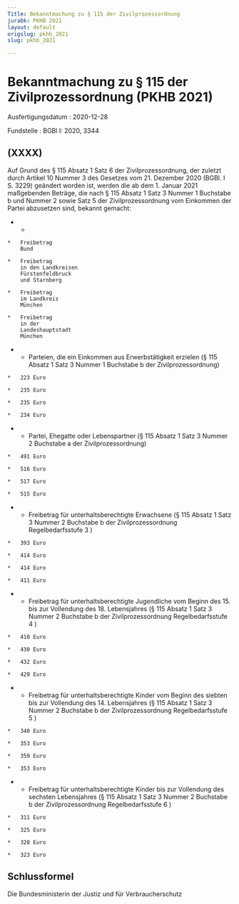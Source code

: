 ```yaml
---
Title: Bekanntmachung zu § 115 der Zivilprozessordnung
jurabk: PKHB 2021
layout: default
origslug: pkhb_2021
slug: pkhb_2021

---
```


# Bekanntmachung zu § 115 der Zivilprozessordnung (PKHB 2021)

Ausfertigungsdatum
:   2020-12-28

Fundstelle
:   BGBl I: 2020, 3344


## (XXXX)

Auf Grund des § 115 Absatz 1 Satz 6 der Zivilprozessordnung, der
zuletzt durch Artikel 10 Nummer 3 des Gesetzes vom 21. Dezember 2020
(BGBl. I S. 3229) geändert worden ist, werden die ab dem 1. Januar
2021 maßgebenden Beträge, die nach § 115 Absatz 1 Satz 3 Nummer 1
Buchstabe b und Nummer 2 sowie Satz 5 der Zivilprozessordnung vom
Einkommen der Partei abzusetzen sind, bekannt gemacht:


*    *
    *   Freibetrag
        Bund

    *   Freibetrag
        in den Landkreisen
        Fürstenfeldbruck
        und Starnberg

    *   Freibetrag
        im Landkreis
        München

    *   Freibetrag
        in der
        Landeshauptstadt
        München


*    *   Parteien, die ein Einkommen aus
        Erwerbstätigkeit erzielen
        (§ 115 Absatz 1 Satz 3 Nummer 1 Buchstabe b der Zivilprozessordnung)

    *   223 Euro

    *   235 Euro

    *   235 Euro

    *   234 Euro


*    *   Partei, Ehegatte oder Lebenspartner
        (§ 115 Absatz 1 Satz 3 Nummer 2 Buchstabe a der Zivilprozessordnung)

    *   491 Euro

    *   516 Euro

    *   517 Euro

    *   515 Euro


*    *   Freibetrag für unterhaltsberechtigte
        Erwachsene
        (§ 115 Absatz 1 Satz 3 Nummer 2 Buchstabe b der Zivilprozessordnung
        Regelbedarfsstufe 3                     )

    *   393 Euro

    *   414 Euro

    *   414 Euro

    *   411 Euro


*    *   Freibetrag für unterhaltsberechtigte Jugendliche vom Beginn des 15.
        bis
        zur Vollendung des 18. Lebensjahres
        (§ 115 Absatz 1 Satz 3 Nummer 2 Buchstabe b der Zivilprozessordnung
        Regelbedarfsstufe 4                     )

    *   410 Euro

    *   430 Euro

    *   432 Euro

    *   429 Euro


*    *   Freibetrag für unterhaltsberechtigte Kinder vom Beginn des siebten bis
        zur Vollendung des 14. Lebensjahres
        (§ 115 Absatz 1 Satz 3 Nummer 2 Buchstabe b der Zivilprozessordnung
        Regelbedarfsstufe 5                     )

    *   340 Euro

    *   353 Euro

    *   359 Euro

    *   353 Euro


*    *   Freibetrag für unterhaltsberechtigte Kinder bis zur Vollendung des
        sechsten Lebensjahres
        (§ 115 Absatz 1 Satz 3 Nummer 2 Buchstabe b der Zivilprozessordnung
        Regelbedarfsstufe 6                     )

    *   311 Euro

    *   325 Euro

    *   328 Euro

    *   323 Euro




## Schlussformel

Die Bundesministerin der Justiz und für Verbraucherschutz

